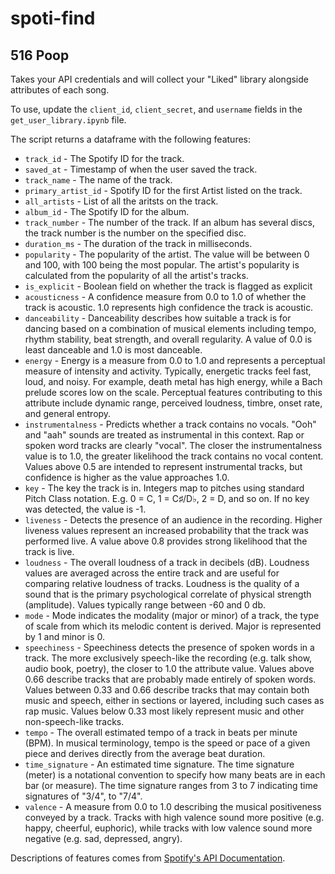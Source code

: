 # spoti-find

## 516 Poop

Takes your API credentials and will collect your "Liked" library alongside attributes of each song.

To use, update the `client_id`, `client_secret`, and `username` fields in the `get_user_library.ipynb` file.

The script returns a dataframe with the following features:

* `track_id` - The Spotify ID for the track.
* `saved_at` - Timestamp of when the user saved the track.
* `track_name` - The name of the track.
* `primary_artist_id` - Spotify ID for the first Artist listed on the track.
* `all_artists` - List of all the aritsts on the track.
* `album_id` - The Spotify ID for the album.
* `track_number` - The number of the track. If an album has several discs, the track number is the number on the specified disc.
* `duration_ms` - The duration of the track in milliseconds.
* `popularity` - The popularity of the artist. The value will be between 0 and 100, with 100 being the most popular. The artist's popularity is calculated from the popularity of all the artist's tracks.
* `is_explicit` - Boolean field on whether the track is flagged as explicit
* `acousticness` - A confidence measure from 0.0 to 1.0 of whether the track is acoustic. 1.0 represents high confidence the track is acoustic.
* `danceability` - Danceability describes how suitable a track is for dancing based on a combination of musical elements including tempo, rhythm stability, beat strength, and overall regularity. A value of 0.0 is least danceable and 1.0 is most danceable.
* `energy` - Energy is a measure from 0.0 to 1.0 and represents a perceptual measure of intensity and activity. Typically, energetic tracks feel fast, loud, and noisy. For example, death metal has high energy, while a Bach prelude scores low on the scale. Perceptual features contributing to this attribute include dynamic range, perceived loudness, timbre, onset rate, and general entropy.
* `instrumentalness` - Predicts whether a track contains no vocals. "Ooh" and "aah" sounds are treated as instrumental in this context. Rap or spoken word tracks are clearly "vocal". The closer the instrumentalness value is to 1.0, the greater likelihood the track contains no vocal content. Values above 0.5 are intended to represent instrumental tracks, but confidence is higher as the value approaches 1.0.
* `key` - The key the track is in. Integers map to pitches using standard Pitch Class notation. E.g. 0 = C, 1 = C♯/D♭, 2 = D, and so on. If no key was detected, the value is -1.
* `liveness` - Detects the presence of an audience in the recording. Higher liveness values represent an increased probability that the track was performed live. A value above 0.8 provides strong likelihood that the track is live.
* `loudness` - The overall loudness of a track in decibels (dB). Loudness values are averaged across the entire track and are useful for comparing relative loudness of tracks. Loudness is the quality of a sound that is the primary psychological correlate of physical strength (amplitude). Values typically range between -60 and 0 db.
* `mode` - Mode indicates the modality (major or minor) of a track, the type of scale from which its melodic content is derived. Major is represented by 1 and minor is 0.
* `speechiness` - Speechiness detects the presence of spoken words in a track. The more exclusively speech-like the recording (e.g. talk show, audio book, poetry), the closer to 1.0 the attribute value. Values above 0.66 describe tracks that are probably made entirely of spoken words. Values between 0.33 and 0.66 describe tracks that may contain both music and speech, either in sections or layered, including such cases as rap music. Values below 0.33 most likely represent music and other non-speech-like tracks.
* `tempo` - The overall estimated tempo of a track in beats per minute (BPM). In musical terminology, tempo is the speed or pace of a given piece and derives directly from the average beat duration.
* `time_signature` - An estimated time signature. The time signature (meter) is a notational convention to specify how many beats are in each bar (or measure). The time signature ranges from 3 to 7 indicating time signatures of "3/4", to "7/4".
* `valence` - A measure from 0.0 to 1.0 describing the musical positiveness conveyed by a track. Tracks with high valence sound more positive (e.g. happy, cheerful, euphoric), while tracks with low valence sound more negative (e.g. sad, depressed, angry).

Descriptions of features comes from [Spotify's API Documentation](https://developer.spotify.com/documentation/web-api/reference/#/).
